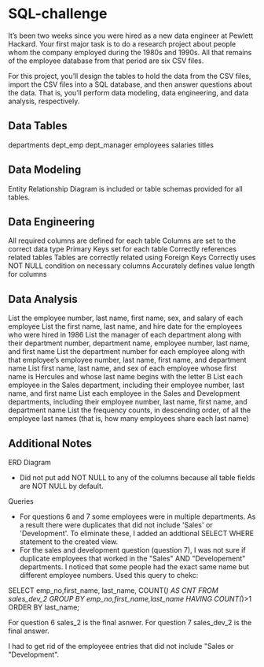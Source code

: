 # SQL-challenge

It’s been two weeks since you were hired as a new data engineer at Pewlett Hackard. Your first major task is to do a research project about people whom the company employed during the 1980s and 1990s. All that remains of the employee database from that period are six CSV files.

For this project, you’ll design the tables to hold the data from the CSV files, import the CSV files into a SQL database, and then answer questions about the data. That is, you’ll perform data modeling, data engineering, and data analysis, respectively.

## Data Tables
departments
dept_emp
dept_manager
employees
salaries
titles

## Data Modeling
Entity Relationship Diagram is included or table schemas provided for all tables.

## Data Engineering
All required columns are defined for each table
Columns are set to the correct data type
Primary Keys set for each table
Correctly references related tables
Tables are correctly related using Foreign Keys
Correctly uses NOT NULL condition on necessary columns
Accurately defines value length for columns

## Data Analysis
List the employee number, last name, first name, sex, and salary of each employee
List the first name, last name, and hire date for the employees who were hired in 1986
List the manager of each department along with their department number, department name, employee number, last name, and first name
List the department number for each employee along with that employee’s employee number, last name, first name, and department name
List first name, last name, and sex of each employee whose first name is Hercules and whose last name begins with the letter B
List each employee in the Sales department, including their employee number, last name, and first name
List each employee in the Sales and Development departments, including their employee number, last name, first name, and department name
List the frequency counts, in descending order, of all the employee last names (that is, how many employees share each last name)

## Additional Notes 

ERD Diagram
- Did not put add NOT NULL to any of the columns because all table fields are NOT NULL by default.

Queries
- For questions 6 and 7 some employees were in multiple departments. As a result there were duplicates that did not include 'Sales' or 'Development'. To eliminate these, I added an addtional SELECT WHERE statement to the created view. 
- For the sales and development question (question 7), I was not sure if duplicate employees that worked in the "Sales" AND "Developement" departments. I noticed that some people had the exact same name but different employee numbers. Used this query to chekc: 

SELECT emp_no,first_name, last_name, COUNT(*) AS CNT
FROM sales_dev_2
GROUP BY emp_no,first_name,last_name
HAVING COUNT(*)>1
ORDER BY last_name;


For question 6 sales_2 is the final asnwer. 
For question 7 sales_dev_2 is the final answer. 

I had to get rid of the employeee entries that did not include "Sales or "Development".
